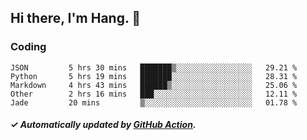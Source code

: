 ## Hi there, I'm Hang. 👋

### Coding

<!--START_SECTION:waka-->

```text
JSON         5 hrs 30 mins   ███████▒░░░░░░░░░░░░░░░░░   29.21 %
Python       5 hrs 19 mins   ███████░░░░░░░░░░░░░░░░░░   28.31 %
Markdown     4 hrs 43 mins   ██████▒░░░░░░░░░░░░░░░░░░   25.06 %
Other        2 hrs 16 mins   ███░░░░░░░░░░░░░░░░░░░░░░   12.11 %
Jade         20 mins         ▒░░░░░░░░░░░░░░░░░░░░░░░░   01.78 %
```

<!--END_SECTION:waka-->

##### ✓ Automatically updated by [GitHub Action](https://github.com/huhuhang/huhuhang/actions).
